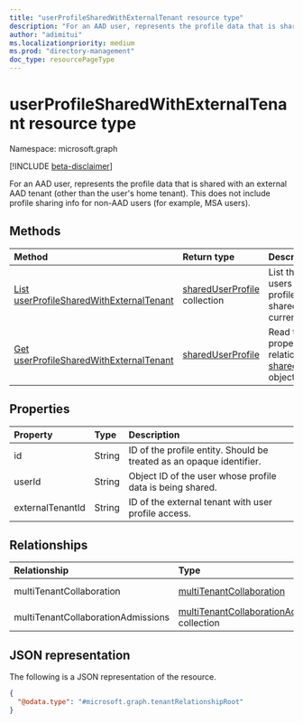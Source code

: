 ```yaml
---
title: "userProfileSharedWithExternalTenant resource type"
description: "For an AAD user, represents the profile data that is shared with an external AAD tenant (other than the user's home tenant). This does not include profile sharing info for non-AAD users (for example, MSA users)."
author: "adimitui"
ms.localizationpriority: medium
ms.prod: "directory-management"
doc_type: resourcePageType
---
```


# userProfileSharedWithExternalTenant resource type

Namespace: microsoft.graph

[!INCLUDE [beta-disclaimer](../../includes/beta-disclaimer.md)]

For an AAD user, represents the profile data that is shared with an external AAD tenant (other than the user's home tenant). This does not include profile sharing info for non-AAD users (for example, MSA users).

## Methods
|Method|Return type|Description|
|:---|:---|:---|
|[List userProfileSharedWithExternalTenant](../api/userprofilesharedwithexternaltenant-list.md)|[sharedUserProfile](../resources/userprofilesharedwithexternaltenant.md) collection|List the external users whose profile data is shared with the current tenant.|
|[Get userProfileSharedWithExternalTenant](../api/userprofilesharedwithexternaltenant-get.md)|[sharedUserProfile](../resources/userprofilesharedwithexternaltenant.md)|Read the properties and relationships of a [sharedUserProfile](../resources/userprofilesharedwithexternaltenant.md) object.|

## Properties
|Property|Type|Description|
|:---|:---|:---|
| id | String | ID of the profile entity. Should be treated as an opaque identifier. |
| userId | String | Object ID of the user whose profile data is being shared. |
| externalTenantId | String | ID of the external tenant with user profile access. |

## Relationships
|Relationship|Type|Description|
|:---|:---|:---|
|multiTenantCollaboration|[multiTenantCollaboration](../resources/multitenantcollaboration.md)|**TODO: Add Description**|
|multiTenantCollaborationAdmissions|[multiTenantCollaborationAdmission](../resources/multitenantcollaborationadmission.md) collection|**TODO: Add Description**|

## JSON representation
The following is a JSON representation of the resource.
<!-- {
  "blockType": "resource",
  "keyProperty": "id",
  "@odata.type": "microsoft.graph.tenantRelationshipRoot",
  "openType": false
}
-->
``` json
{
  "@odata.type": "#microsoft.graph.tenantRelationshipRoot"
}
```

